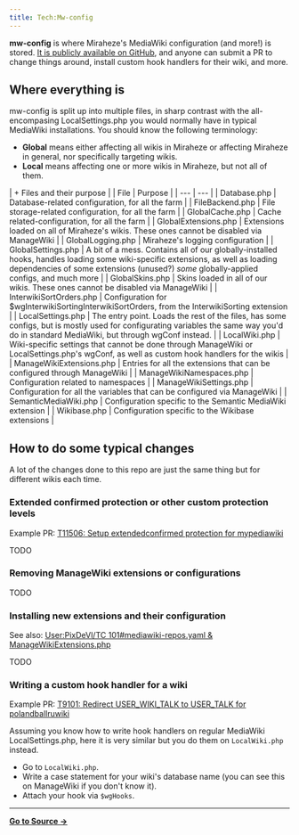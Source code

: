 ```yaml
---
title: Tech:Mw-config
---
```


**mw-config** is where Miraheze's MediaWiki configuration (and more!) is stored. [It is publicly available on GitHub](https://meta.miraheze.org/wiki/github:miraheze/mw-config), and anyone can submit a PR to change things around, install custom hook handlers for their wiki, and more.

## Where everything is

mw-config is split up into multiple files, in sharp contrast with the all-encompasing LocalSettings.php you would normally have in typical MediaWiki installations. You should know the following terminology:

* **Global** means either affecting all wikis in Miraheze or affecting Miraheze in general, nor specifically targeting wikis.
* **Local** means affecting one or more wikis in Miraheze, but not all of them.

| + Files and their purpose |
| File | Purpose |
| --- | --- |
| Database.php | Database-related configuration, for all the farm |
| FileBackend.php | File storage-related configuration, for all the farm |
| GlobalCache.php | Cache related-configuration, for all the farm |
| GlobalExtensions.php | Extensions loaded on all of Miraheze's wikis. These ones cannot be disabled via ManageWiki |
| GlobalLogging.php | Miraheze's logging configuration |
| GlobalSettings.php | A bit of a mess. Contains all of our globally-installed hooks, handles loading some wiki-specific extensions, as well as loading dependencies of some extensions (unused?) *some* globally-applied configs, and much more |
| GlobalSkins.php | Skins loaded in all of our wikis. These ones cannot be disabled via ManageWiki |
| InterwikiSortOrders.php | Configuration for $wgInterwikiSortingInterwikiSortOrders, from the InterwikiSorting extension |
| LocalSettings.php | The entry point. Loads the rest of the files, has some configs, but is mostly used for configurating variables the same way you'd do in standard MediaWiki, but through wgConf instead. |
| LocalWiki.php | Wiki-specific settings that cannot be done through ManageWiki or LocalSettings.php's wgConf, as well as custom hook handlers for the wikis |
| ManageWikiExtensions.php | Entries for all the extensions that can be configured through ManageWiki |
| ManageWikiNamespaces.php | Configuration related to namespaces |
| ManageWikiSettings.php | Configuration for all the variables that can be configured via ManageWiki |
| SemanticMediaWiki.php | Configuration specific to the Semantic MediaWiki extension |
| Wikibase.php | Configuration specific to the Wikibase extensions |

## How to do some typical changes

A lot of the changes done to this repo are just the same thing but for different wikis each time.

### Extended confirmed protection or other custom protection levels

Example PR: [T11506: Setup extendedconfirmed protection for mypediawiki](https://meta.miraheze.org/wiki/github:miraheze/mw-config/pull/5437)

TODO

### Removing ManageWiki extensions or configurations

TODO

### Installing new extensions and their configuration

See also: [User:PixDeVl/TC 101#mediawiki-repos.yaml & ManageWikiExtensions.php](https://meta.miraheze.org/wiki/User:PixDeVl/TC_101#mediawiki-repos.yaml_&_ManageWikiExtensions.php)

TODO

### Writing a custom hook handler for a wiki

Example PR: [T9101: Redirect USER_WIKI_TALK to USER_TALK for polandballruwiki](https://meta.miraheze.org/wiki/github:miraheze/mw-config/pull/4662)

Assuming you know how to write hook handlers on regular MediaWiki LocalSettings.php, here it is very similar but you do them on `LocalWiki.php` instead.

* Go to `LocalWiki.php`.
* Write a case statement for your wiki's database name (you can see this on ManageWiki if you don't know it).
* Attach your hook via `$wgHooks`.



----
**[Go to Source &rarr;](https://meta.miraheze.org/wiki/Tech:Mw-config)**